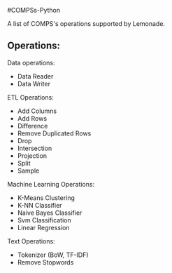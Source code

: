 #COMPSs-Python

A list of COMPS's operations supported by Lemonade. 


## Operations:



Data operations:

* Data Reader
* Data Writer


ETL Operations:

* Add Columns
* Add Rows
* Difference
* Remove Duplicated Rows
* Drop
* Intersection
* Projection
* Split
* Sample

Machine Learning Operations:

* K-Means Clustering
* K-NN Classifier
* Naive Bayes Classifier
* Svm Classification
* Linear Regression

Text Operations:

* Tokenizer  (BoW, TF-IDF)
* Remove Stopwords





